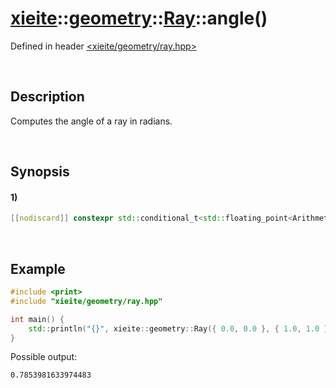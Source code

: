 # [xieite](../../../../../xieite.md)\:\:[geometry](../../../../../geometry.md)\:\:[Ray<Arithmetic>](../../../ray.md)\:\:angle\(\)
Defined in header [<xieite/geometry/ray.hpp>](../../../../../../include/xieite/geometry/ray.hpp)

&nbsp;

## Description
Computes the angle of a ray in radians.

&nbsp;

## Synopsis
#### 1)
```cpp
[[nodiscard]] constexpr std::conditional_t<std::floating_point<Arithmetic>, Arithmetic, double> angle() const noexcept;
```

&nbsp;

## Example
```cpp
#include <print>
#include "xieite/geometry/ray.hpp"

int main() {
    std::println("{}", xieite::geometry::Ray({ 0.0, 0.0 }, { 1.0, 1.0 }).angle());
}
```
Possible output:
```
0.7853981633974483
```
